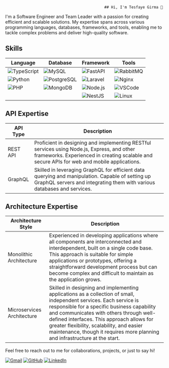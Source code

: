                                                 ## Hi, I'm Tesfaye Girma 👋

I'm a Software Engineer and Team Leader with a passion for creating efficient and scalable solutions. My expertise spans across various programming languages, databases, frameworks, and tools, enabling me to tackle complex problems and deliver high-quality software.

## Skills

| Language | Database | Framework | Tools |
| --- | --- | --- | --- |
| ![TypeScript](https://img.shields.io/badge/-TypeScript-3178C6?style=flat-square&logo=typescript&logoColor=white) | ![MySQL](https://img.shields.io/badge/-MySQL-4479A1?style=flat-square&logo=mysql&logoColor=white) | ![FastAPI](https://img.shields.io/badge/-FastAPI-009688?style=flat-square&logo=fastapi&logoColor=white) | ![RabbitMQ](https://img.shields.io/badge/-RabbitMQ-FF6600?style=flat-square&logo=rabbitmq&logoColor=white) |
| ![Python](https://img.shields.io/badge/-Python-3776AB?style=flat-square&logo=python&logoColor=white) | ![PostgreSQL](https://img.shields.io/badge/-PostgreSQL-4169E1?style=flat-square&logo=postgresql&logoColor=white) | ![Laravel](https://img.shields.io/badge/-Laravel-FF2D20?style=flat-square&logo=laravel&logoColor=white) | ![Nginx](https://img.shields.io/badge/-Nginx-269539?style=flat-square&logo=nginx&logoColor=white) |
| ![PHP](https://img.shields.io/badge/-PHP-777BB4?style=flat-square&logo=php&logoColor=white) | ![MongoDB](https://img.shields.io/badge/-MongoDB-47A248?style=flat-square&logo=mongodb&logoColor=white) | ![Node.js](https://img.shields.io/badge/-Node.js-339933?style=flat-square&logo=node.js&logoColor=white) | ![VSCode](https://img.shields.io/badge/-VSCode-007ACC?style=flat-square&logo=visual-studio-code&logoColor=white) |
| | | ![NestJS](https://img.shields.io/badge/-NestJS-E0234E?style=flat-square&logo=nestjs&logoColor=white) | ![Linux](https://img.shields.io/badge/-Linux-FCC624?style=flat-square&logo=linux&logoColor=black) | | ![Postman](https://img.shields.io/badge/-Postman-FF6C37?style=flat-square&logo=postman&logoColor=white) |

## API Expertise

| API Type | Description |
| --- | --- |
| REST API | Proficient in designing and implementing RESTful services using Node.js, Express, and other frameworks. Experienced in creating scalable and secure APIs for web and mobile applications. |
| GraphQL | Skilled in leveraging GraphQL for efficient data querying and manipulation. Capable of setting up GraphQL servers and integrating them with various databases and services. |

## Architecture Expertise

| Architecture Style | Description |
| --- | --- |
| Monolithic Architecture | Experienced in developing applications where all components are interconnected and interdependent, built on a single code base. This approach is suitable for simple applications or prototypes, offering a straightforward development process but can become complex and difficult to maintain as the application grows. |
| Microservices Architecture | Skilled in designing and implementing applications as a collection of small, independent services. Each service is responsible for a specific business capability and communicates with others through well-defined interfaces. This approach allows for greater flexibility, scalability, and easier maintenance, though it requires more planning and infrastructure at the start. |

Feel free to reach out to me for collaborations, projects, or just to say hi!

[![Gmail](https://img.shields.io/badge/Gmail-D14836?style=flat-square&logo=gmail&logoColor=white)](mailto:tesfayegirma360@gmail.com)
[![GitHub](https://img.shields.io/badge/GitHub-100000?style=flat-square&logo=github&logoColor=white)](https://github.com/tesfayegirma-github)
[![LinkedIn](https://img.shields.io/badge/LinkedIn-0077B5?style=flat-square&logo=linkedin&logoColor=white)](https://www.linkedin.com/in/tesfaye-girma-360/)
